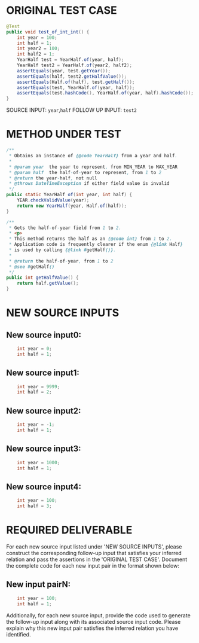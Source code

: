# ORIGINAL TEST CASE
```java
@Test
public void test_of_int_int() {
    int year = 100;
    int half = 1;
    int year2 = 100;
    int half2 = 1;
    YearHalf test = YearHalf.of(year, half);
    YearHalf test2 = YearHalf.of(year2, half2);
    assertEquals(year, test.getYear());
    assertEquals(half, test2.getHalfValue());
    assertEquals(Half.of(half), test.getHalf());
    assertEquals(test, YearHalf.of(year, half));
    assertEquals(test.hashCode(), YearHalf.of(year, half).hashCode());
}

```
SOURCE INPUT: `year`,`half`
FOLLOW UP INPUT: `test2`


# METHOD UNDER TEST
```java
/**
 * Obtains an instance of {@code YearHalf} from a year and half.
 *
 * @param year  the year to represent, from MIN_YEAR to MAX_YEAR
 * @param half  the half-of-year to represent, from 1 to 2
 * @return the year-half, not null
 * @throws DateTimeException if either field value is invalid
 */
public static YearHalf of(int year, int half) {
    YEAR.checkValidValue(year);
    return new YearHalf(year, Half.of(half));
}

/**
 * Gets the half-of-year field from 1 to 2.
 * <p>
 * This method returns the half as an {@code int} from 1 to 2.
 * Application code is frequently clearer if the enum {@link Half}
 * is used by calling {@link #getHalf()}.
 *
 * @return the half-of-year, from 1 to 2
 * @see #getHalf()
 */
public int getHalfValue() {
    return half.getValue();
}

```


# NEW SOURCE INPUTS
## New source input0:
```java
    int year = 0;
    int half = 1;
```

## New source input1:
```java
    int year = 9999;
    int half = 2;
```

## New source input2:
```java
    int year = -1;
    int half = 1;
```

## New source input3:
```java
    int year = 1000;
    int half = 1;
```

## New source input4:
```java
    int year = 100;
    int half = 3;
```



# REQUIRED DELIVERABLE
For each new source input listed under 'NEW SOURCE INPUTS', please construct the corresponding follow-up input that satisfies your inferred relation and pass the assertions in the 'ORIGINAL TEST CASE'. Document the complete code for each new input pair in the format shown below:
## New input pairN:
```java
    int year = 100;
    int half = 1;
```

Additionally, for each new source input, provide the code used to generate the follow-up input along with its associated source input code. Please explain why this new input pair satisfies the inferred relation you have identified.